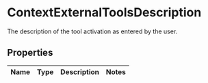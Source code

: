 

# ContextExternalToolsDescription

The description of the tool activation as entered by the user.

## Properties

| Name | Type | Description | Notes |
|------------ | ------------- | ------------- | -------------|




